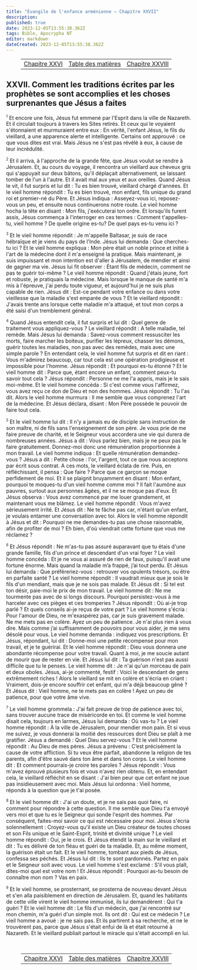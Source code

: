 ```yaml
---
title: "Évangile de l'enfance arménienne — Chapitre XXVII"
description: 
published: true
date: 2023-12-05T13:55:38.362Z
tags: Bible, Apocrypha NT
editor: markdown
dateCreated: 2023-12-05T13:55:38.362Z
---
```




<figure class="table chapter-navigator">
  <table>
    <tbody>
      <tr>
        <td>
        <a href="/fr/Bible/Armenian_Infancy_Gospel/26">
          <span class="mdi mdi-arrow-left-drop-circle"></span><span class="pl-2">Chapitre XXVI</span>
        </a>
        </td>
        <td>
        <a href="/fr/Bible/Armenian_Infancy_Gospel#index">
          <span class="mdi mdi-book-open-variant"></span><span class="pl-2">Table des matières</span>
        </a>
        </td>
        <td>
        <a href="/fr/Bible/Armenian_Infancy_Gospel/28">
          <span class="pr-2">Chapitre XXVIII</span><span class="mdi mdi-arrow-right-drop-circle"></span>
        </a>
        </td>
      </tr>
    </tbody>
  </table>
</figure>

## XXVII. Comment les traditions écrites par les prophètes se sont accomplies et les choses surprenantes que Jésus a faites

<span id="v1"><sup><small>1</small></sup></span> Et encore une fois, Jésus fut emmené par l'Esprit dans la ville de Nazareth. Et il circulait toujours à travers les Sites retirés. Et ceux qui le voyaient s'étonnaient et murmuraient entre eux : En vérité, l'enfant Jésus, le fils du vieillard, a une apparence alerte et intelligente. Certains ont approuvé : ce que vous dites est vrai. Mais Jésus ne s'est pas révélé à eux, à cause de leur incrédulité.

<span id="v2"><sup><small>2</small></sup></span> Et il arriva, à l'approche de la grande fête, que Jésus voulut se rendre à Jérusalem. Et, au cours du voyage, il rencontra un vieillard aux cheveux gris qui s'appuyait sur deux bâtons, qu'il déplaçait alternativement, se laissant tomber de l'un à l'autre. Et il avait mal aux yeux et aux oreilles. Quand Jésus le vit, il fut surpris et lui dit : Tu es bien trouvé, vieillard chargé d'années. Et le vieil homme répondit : Tu es bien trouvé, mon enfant, fils unique du grand roi et premier-né du Père. Et Jésus indiqua : Asseyez-vous ici, reposez-vous un peu, et ensuite nous continuerons notre route. Le vieil homme hocha la tête en disant : Mon fils, j'exécuterai ton ordre. Et lorsqu'ils furent assis, Jésus commença à l'interroger en ces termes : Comment t'appelles-tu, vieil homme ? De quelle origine es-tu? De quel pays es-tu venu ici ?

<span id="v3"><sup><small>3</small></sup></span> Et le vieil homme répondit : Je m'appelle Baltasar, je suis de race hébraïque et je viens du pays de l'Inde. Jésus lui demanda : Que cherches-tu ici ? Et le vieil homme expliqua : Mon père était un noble prince et initié à l'art de la médecine dont il m'a enseigné la pratique. Mais maintenant, je suis impuissant et mon intention est d'aller à Jérusalem, de mendier et ainsi de gagner ma vie. Jésus lui fit observer : Étant fils de médecin, comment ne pas te guérir toi-même ? Le vieil homme répondit : Quand j'étais jeune, fort et robuste, je pratiquais la médecine. Mais lorsque le manque de santé m'a mis à l'épreuve, j'ai perdu toute vigueur, et aujourd'hui je ne suis plus capable de rien. Jésus dit : Est-ce pendant votre enfance ou dans votre vieillesse que la maladie s'est emparée de vous ? Et le vieillard répondit : J'avais trente ans lorsque cette maladie m'a attaqué, et tout mon corps a été saisi d'un tremblement général.

<span id="v4"><sup><small>4</small></sup></span> Quand Jésus entendit cela, il fut surpris et lui dit : Quel genre de traitement vous appliquez-vous ? Le vieillard répondit : A telle maladie, tel remède. Mais Jésus lui demanda : Savez-vous comment ressusciter les morts, faire marcher les boiteux, purifier les lépreux, chasser les démons, guérir toutes les maladies, non pas avec des remèdes, mais avec une simple parole ? En entendant cela, le vieil homme fut surpris et dit en riant : Vous m'admirez beaucoup, car tout cela est une opération prodigieuse et impossible pour l'homme. Jésus répondit : Et pourquoi es-tu étonné ? Et le vieil homme dit : Parce que, étant encore un enfant, comment peux-tu savoir tout cela ? Jésus répondit : Personne ne me l'a appris, mais je le sais moi-même. Et le vieil homme concéda : Si c'est comme vous l'affirmez, vous avez reçu ce don de Dieu et non des hommes. Jésus répondit : Tu l'as dit. Alors le vieil homme murmura : Il me semble que vous comprenez l'art de la médecine. Et Jésus déclara, disant : Mon Père possède le pouvoir de faire tout cela.

<span id="v5"><sup><small>5</small></sup></span> Et le vieil homme lui dit : Il n'y a jamais eu de disciple sans instruction de son maître, ni de fils sans l'enseignement de son père. Je vous prie de me faire preuve de charité, et le Seigneur vous accordera une vie qui durera de nombreuses années. Jésus a dit : Vous parlez bien, mais je ne peux pas le faire gratuitement. Donnez-moi donc une rémunération proportionnée à mon travail. Le vieil homme indiqua : Et quelle rémunération demandez-vous ? Jésus a dit : Petite chose : l'or, l'argent, tout ce que nous acceptons par écrit sous contrat. A ces mots, le vieillard éclata de rire. Puis, en réfléchissant, il pensa : Que faire ? Parce que ce garçon se moque perfidement de moi. Et il se plaignit bruyamment en disant : Mon enfant, pourquoi te moques-tu d'un vieil homme comme moi ? Il fait l'aumône aux pauvres, surtout aux personnes âgées, et il ne se moque pas d'eux. Et Jésus observa : Vous avez commencé par me louer grandement, et maintenant vous me blâmez. Le vieil homme répondit : Vous m'avez sérieusement irrité. Et Jésus dit : Ne te fâche pas car, n'étant qu'un enfant, je voulais entamer une conversation avec toi. Alors le vieil homme répondit à Jésus et dit : Pourquoi ne me demandes-tu pas une chose raisonnable, afin de profiter de moi ? Eh bien, d'où viendrait cette fortune que vous me réclamez ?

<span id="v6"><sup><small>6</small></sup></span> Et Jésus répondit : Ne m'as-tu pas assuré auparavant que tu étais d'une grande famille, fils d'un prince et descendant d'un vrai foyer ? Le vieil homme concéda : Et je ne vous ai assuré de rien de faux, puisqu'il avait une fortune énorme. Mais quand la maladie m’a frappé, j’ai tout perdu. Et Jésus lui demanda : Que préféreriez-vous : retrouver vos opulents trésors, ou être en parfaite santé ? Le vieil homme répondit : Il vaudrait mieux que je sois le fils d'un mendiant, mais que je ne sois pas malade. Et Jésus dit : Si tel est ton désir, paie-moi le prix de mon travail. Le vieil homme dit : Ne me tourmente pas avec de si longs discours. Pourquoi persistez-vous à me harceler avec ces pièges et ces tromperies ? Jésus répondit : Où ai-je trop parlé ? Et quels conseils ai-je reçus de votre part ? Le vieil homme s'écria : Pour l'amour de Dieu, ne m'exaspérez pas, car je suis gravement malade. Ne me mets pas en colère. Ayez un peu de patience. Je n'ai plus rien à vous dire. Mais comme j’ai suffisamment de pouvoirs pour vous aider, je me sens désolé pour vous. Le vieil homme demanda : indiquez vos prescriptions. Et Jésus, répondant, lui dit : Donne-moi une petite récompense pour mon travail, et je te guérirai. Et le vieil homme répondit : Dieu vous donnera une abondante récompense pour votre travail. Quant à moi, je me soucie autant de mourir que de rester en vie. Et Jésus lui dit : Ta guérison n'est pas aussi difficile que tu le penses. Le vieil homme dit : Je n'ai qu'un morceau de pain et deux oboles. Jésus, ai-je commenté, festif : Voici le descendant de gens extrêmement riches ! Alors le vieillard se mit en colère et s'écria en criant : Vraiment, dois-je encore souffrir cet enfant, qui m'a déjà beaucoup gêné ? Et Jésus dit : Vieil homme, ne te mets pas en colère ! Ayez un peu de patience, pour que votre âme vive.

<span id="v7"><sup><small>7</small></sup></span> Le vieil homme grommela : J'ai fait preuve de trop de patience avec toi, sans trouver aucune trace de miséricorde en toi. Et comme le vieil homme disait cela, toujours en larmes, Jésus lui demanda : Où vas-tu ? Le vieil homme répondit : À la ville de Jérusalem, pour mendier mon pain. Et si vous me suivez, je vous donnerai la moitié des ressources dont Dieu se plaît à me gratifier. Jésus a demandé : Quel Dieu servez-vous ? Et le vieil homme répondit : Au Dieu de mes pères. Jésus a prévenu : C’est précisément la cause de votre affliction. Si tu veux être parfait, abandonne la religion de tes parents, afin d'être sauvé dans ton âme et dans ton corps. Le vieil homme dit : Et comment pourrais-je croire tes paroles ? Jésus répondit : Vous m'avez éprouvé plusieurs fois et vous n'avez rien obtenu. Et, en entendant cela, le vieillard réfléchit en se disant : J'ai bien peur que cet enfant ne joue pas insidieusement avec moi. Mais Jésus lui ordonna : Vieil homme, réponds à la question que je t'ai posée.

<span id="v8"><sup><small>8</small></sup></span> Et le vieil homme dit : J'ai un doute, et je ne sais pas quoi faire, ni comment pour répondre à cette question. Il me semble que Dieu t'a envoyé vers moi et que tu es le Seigneur qui sonde l'esprit des hommes. Par conséquent, faites-moi savoir ce qui est nécessaire pour moi. Jésus s'écria solennellement : Croyez-vous qu'il existe un Dieu créateur de toutes choses et son Fils unique et le Saint-Esprit, trinité et divinité unique ? Le vieil homme répondit : Oui, je le crois. Et Jésus étendit la main sur le vieillard et dit : Tu es délivré de ton fléau et guéri de ta maladie. Et, au même moment, la guérison était un fait. Et le vieil homme, tombant aux pieds de Jésus, confessa ses péchés. Et Jésus lui dit : Ils te sont pardonnés. Partez en paix et le Seigneur soit avec vous. Le vieil homme s'est exclamé : S'il vous plaît, dites-moi quel est votre nom ! Et Jésus répondit : Pourquoi as-tu besoin de connaître mon nom ? Vas en paix.

<span id="v9"><sup><small>9</small></sup></span> Et le vieil homme, se prosternant, se prosterna de nouveau devant Jésus et s'en alla paisiblement en direction de Jérusalem. Et, quand les habitants de cette ville virent le vieil homme immunisé, ils lui demandèrent : Qui t'a guéri ? Et le vieil homme dit : Le fils d'un médecin, que j'ai rencontré sur mon chemin, m'a guéri d'un simple mot. Ils ont dit : Qui est ce médecin ? Le vieil homme a avoué : je ne sais pas. Et ils partirent à sa recherche, et ne le trouvèrent pas, parce que Jésus s'était enfui de là et était retourné à Nazareth. Et le vieillard publiait partout le miracle qui s'était accompli en lui.

<br>

<figure class="table chapter-navigator">
  <table>
    <tbody>
      <tr>
        <td>
        <a href="/fr/Bible/Armenian_Infancy_Gospel/26">
          <span class="mdi mdi-arrow-left-drop-circle"></span><span class="pl-2">Chapitre XXVI</span>
        </a>
        </td>
        <td>
        <a href="/fr/Bible/Armenian_Infancy_Gospel#index">
          <span class="mdi mdi-book-open-variant"></span><span class="pl-2">Table des matières</span>
        </a>
        </td>
        <td>
        <a href="/fr/Bible/Armenian_Infancy_Gospel/28">
          <span class="pr-2">Chapitre XXVIII</span><span class="mdi mdi-arrow-right-drop-circle"></span>
        </a>
        </td>
      </tr>
    </tbody>
  </table>
</figure>